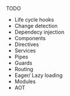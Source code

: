 TODO
- Life cycle hooks
- Change detection
- Dependecy injection
- Components
- Directives
- Services
- Pipes
- Guards
- Routing
- Eager/ Lazy loading
- Modules
- AOT
